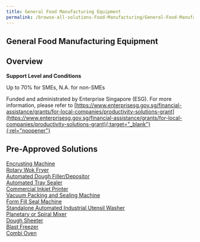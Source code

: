 ```yaml
---
title: General Food Manufacturing Equipment
permalink: /browse-all-solutions-Food-Manufacturing/General-Food-Manufacturing-Equipment
---
```


## General Food Manufacturing Equipment
## Overview

**Support Level and Conditions**

Up to 70% for SMEs, N.A. for non-SMEs

Funded and administrated by Enterprise Singapore (ESG). For more information, please refer to [https://www.enterprisesg.gov.sg/financial-assistance/grants/for-local-companies/productivity-solutions-grant](https://www.enterprisesg.gov.sg/financial-assistance/grants/for-local-companies/productivity-solutions-grant){:target="_blank"}{:rel="noopener"}

## Pre-Approved Solutions

<a href='/productivity-solutions-grant/solutionrepo/solution47' target='_blank'>Encrusting Machine</a><br>
<a href='/productivity-solutions-grant/solutionrepo/solution108' target='_blank'>Rotary Wok Fryer</a><br>
<a href='/productivity-solutions-grant/solutionrepo/solution298' target='_blank'>Automated Dough Filler/Depositor</a><br>
<a href='/productivity-solutions-grant/solutionrepo/solution300' target='_blank'>Automated Tray Sealer</a><br>
<a href='/productivity-solutions-grant/solutionrepo/solution302' target='_blank'>Commercial Inkjet Printer</a><br>
<a href='/productivity-solutions-grant/solutionrepo/solution303' target='_blank'>Vacuum Packing and Sealing Machine</a><br>
<a href='/productivity-solutions-grant/solutionrepo/solution304' target='_blank'>Form Fill Seal Machine</a><br>
<a href='/productivity-solutions-grant/solutionrepo/solution384' target='_blank'>Standalone Automated Industrial Utensil Washer</a><br>
<a href='/productivity-solutions-grant/solutionrepo/solution386' target='_blank'>Planetary or Spiral Mixer</a><br>
<a href='/productivity-solutions-grant/solutionrepo/solution387' target='_blank'>Dough Sheeter</a><br>
<a href='/productivity-solutions-grant/solutionrepo/solution388' target='_blank'>Blast Freezer</a><br>
<a href='/productivity-solutions-grant/solutionrepo/solution401' target='_blank'>Combi Oven</a><br>
